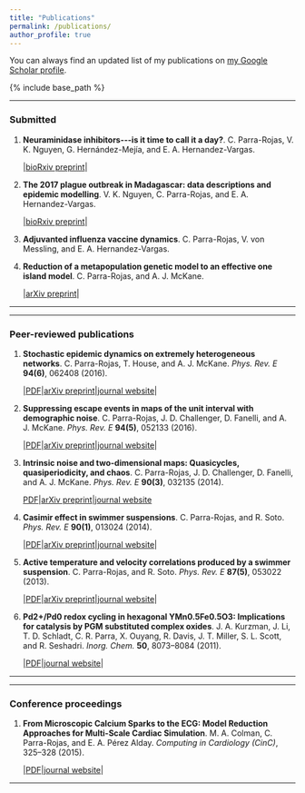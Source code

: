 ```yaml
---
title: "Publications"
permalink: /publications/
author_profile: true
---
```


You can always find an updated list of my publications on [my Google Scholar profile](https://scholar.google.co.uk/citations?user=YnR1OOQAAAAJ&hl=en).

{% include base_path %}

---

### Submitted

1. **Neuraminidase inhibitors---is it time to call it a day?**. C. Parra-Rojas, V. K. Nguyen, G. Hernández-Mejía, and E. A. Hernandez-Vargas.

    |[bioRxiv preprint](https://www.biorxiv.org/content/early/2018/01/10/245175)|

2. **The 2017 plague outbreak in Madagascar: data descriptions and epidemic modelling**. V. K. Nguyen, C. Parra-Rojas, and E. A. Hernandez-Vargas.

    |[bioRxiv preprint](https://www.biorxiv.org/content/early/2018/01/14/247569)|

3. **Adjuvanted influenza vaccine dynamics**. C. Parra-Rojas, V. von Messling, and E. A. Hernandez-Vargas.

4. **Reduction of a metapopulation genetic model to an effective one island model**. C. Parra-Rojas, and A. J. McKane.

    |[arXiv preprint](https://arxiv.org/abs/1707.07145)|

----
----

### Peer-reviewed publications

1. **Stochastic epidemic dynamics on extremely heterogeneous networks**. C. Parra-Rojas, T. House, and A. J. McKane. *Phys. Rev. E* **94(6)**, 062408 (2016).

    |[PDF](/files/pubs/2016-Network_epidemics.pdf)|[arXiv preprint](https://arxiv.org/abs/1609.08450)|[journal website](https://journals.aps.org/pre/abstract/10.1103/PhysRevE.94.062408)|

2. **Suppressing escape events in maps of the unit interval with demographic noise**. C. Parra-Rojas, J. D. Challenger, D. Fanelli, and A. J. McKane. *Phys. Rev. E* **94(5)**, 052133 (2016).

    |[PDF](/files/pubs/2016-Escape.pdf)|[arXiv preprint](https://arxiv.org/abs/1607.03544)|[journal website](https://journals.aps.org/pre/abstract/10.1103/PhysRevE.94.052133)|

3. **Intrinsic noise and two-dimensional maps: Quasicycles, quasiperiodicity, and chaos**. C. Parra-Rojas, J. D. Challenger, D. Fanelli, and A. J. McKane. *Phys. Rev. E* **90(3)**, 032135 (2014).

    [PDF](/files/pubs/2014-2D_maps.pdf)|[arXiv preprint](https://arxiv.org/abs/1407.1759)|[journal website](https://journals.aps.org/pre/abstract/10.1103/PhysRevE.90.032135)

4. **Casimir effect in swimmer suspensions**. C. Parra-Rojas, and R. Soto. *Phys. Rev. E* **90(1)**, 013024 (2014).

    |[PDF](/files/pubs/2014-Casimir.pdf)|[arXiv preprint](https://arxiv.org/abs/1404.4857)|[journal website](https://journals.aps.org/pre/abstract/10.1103/PhysRevE.90.013024)|

5. **Active temperature and velocity correlations produced by a swimmer suspension**. C. Parra-Rojas, and R. Soto. *Phys. Rev. E* **87(5)**, 053022 (2013).

    |[PDF](/files/pubs/2013-T_active.pdf)|[arXiv preprint](https://arxiv.org/abs/1305.3720)|[journal website](https://journals.aps.org/pre/abstract/10.1103/PhysRevE.87.053022)|

6. **Pd2+/Pd0 redox cycling in hexagonal YMn0.5Fe0.5O3: Implications for catalysis by PGM substituted complex oxides**. J. A. Kurzman, J. Li, T. D. Schladt, C. R. Parra, X. Ouyang, R. Davis, J. T. Miller, S. L. Scott, and R. Seshadri. *Inorg. Chem.* **50**, 8073–8084 (2011).

    |[PDF](/files/pubs/2011-Pd_cycling.pdf)|[journal website](http://pubs.acs.org/doi/abs/10.1021/ic200455a)|

----
----

### Conference proceedings

1. **From Microscopic Calcium Sparks to the ECG: Model Reduction Approaches for Multi-Scale Cardiac Simulation**. M. A. Colman, C. Parra-Rojas, and E. A. Pérez Alday. *Computing in Cardiology (CinC)*, 325–328 (2015).

    |[PDF](/files/pubs/2015-Ca_sparks.pdf)|[journal website](http://ieeexplore.ieee.org/abstract/document/7408652/)|

---
